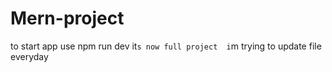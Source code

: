 # Mern-project
to start app use npm run dev
it`s now full project 
i`m trying to update file everyday
